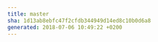 ```yaml
---
title: master
sha: 1d13ab8ebfc47f2cfdb344949d14ed8c10b0d6a8
generated: 2018-07-06 10:49:22 +0200
---
```

